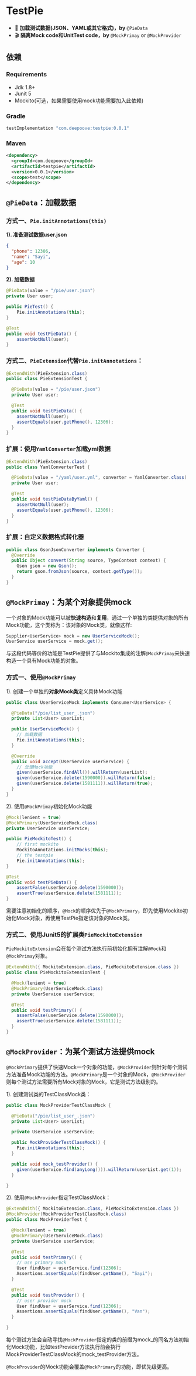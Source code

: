 # TestPie 
* :round_pushpin: **加载测试数据(JSON、YAML或其它格式)，by** `@PieData`
* :clapper: **隔离Mock code和UnitTest code，by** `@MockPrimay` or `@MockProvider`

## 依赖
### Requirements
* Jdk 1.8+
* Junit 5
* Mockito(可选，如果需要使用mock功能需要加入此依赖)

### Gradle
```groovy
testImplementation "com.deepoove:testpie:0.0.1"
```

### Maven
```xml
<dependency>
  <groupId>com.deepoove</groupId>
  <artifactId>testpie</artifactId>
  <version>0.0.1</version>
  <scope>test</scope>
</dependency>
```


## `@PieData`：加载数据
### 方式一、`Pie.initAnnotations(this)`
**1). 准备测试数据user.json**

```json
{
  "phone": 12306,
  "name": "Sayi",
  "age": 10
}
```
**2). 加载数据**

```java
@PieData(value = "/pie/user.json")
private User user;

public PieTest() {
    Pie.initAnnotations(this);
}

@Test
public void testPieData() {
    assertNotNull(user);
}
```

### 方式二、`PieExtension`代替`Pie.initAnnotations`：

```java
@ExtendWith(PieExtension.class)
public class PieExtensionTest {

  @PieData(value = "/pie/user.json")
  private User user;

  @Test
  public void testPieData() {
    assertNotNull(user);
    assertEquals(user.getPhone(), 12306);
  }
}
```

### 扩展：使用`YamlConverter`加载yml数据
```java
@ExtendWith(PieExtension.class)
public class YamlConverterTest {

  @PieData(value = "/yaml/user.yml", converter = YamlConverter.class)
  private User user;

  @Test
  public void testPieDataByYaml() {
    assertNotNull(user);
    assertEquals(user.getPhone(), 12306);
  }
}
```

### 扩展：自定义数据格式转化器
```java
public class GsonJsonConverter implements Converter {
  @Override
  public Object convert(String source, TypeContext context) {
    Gson gson = new Gson();
    return gson.fromJson(source, context.getType());
  }
}
```

## `@MockPrimay`：为某个对象提供mock
一个对象的Mock功能可以被**快速构造**和**复用**，通过一个单独的类提供对象的所有Mock功能，这个类称为：该对象的Mock类。就像这样:

```java
Supplier<UserService> mock = new UserServiceMock();
UserService userService = mock.get();
```
与这段代码等价的功能是TestPie提供了与Mockito集成的注解`@MockPrimay`来快速构造一个具有Mock功能的对象。

### 方式一、使用`@MockPrimay`
1). 创建一个单独的**对象Mock类**定义具体Mock功能

```java
public class UserServiceMock implements Consumer<UserService> {

  @PieData("/pie/list_user_.json")
  private List<User> userList;

  public UserServiceMock() {
    // 加载数据
    Pie.initAnnotations(this);
  }

  @Override
  public void accept(UserService userService) {
    // 处理Mock功能
    given(userService.findAll()).willReturn(userList);
    given(userService.delete(1590000)).willReturn(false);
    given(userService.delete(1581111)).willReturn(true);
  }
}
```

2). 使用`@MockPrimay`初始化Mock功能

```java
@Mock(lenient = true)
@MockPrimary(UserServiceMock.class)
private UserService userService;

public PieMockitoTest() {
    // first mockito
    MockitoAnnotations.initMocks(this);
    // the testpie
    Pie.initAnnotations(this);
}

@Test
public void testPieData() {
    assertFalse(userService.delete(1590000));
    assertTrue(userService.delete(1581111));
}
```
需要注意初始化的顺序，`@Mock`的顺序优先于`@MockPrimary`，即先使用Mockito初始化Mock对象，再使用TestPie指定该对象的Mock类。

### 方式二、使用Junit5的扩展类`PieMockitoExtension`
`PieMockitoExtension`会在每个测试方法执行前初始化拥有注解`@Mock`和`@MockPrimay`对象。

```java
@ExtendWith({ MockitoExtension.class, PieMockitoExtension.class })
public class PieMockitoExtensionTest {

  @Mock(lenient = true)
  @MockPrimary(UserServiceMock.class)
  private UserService userService;

  @Test
  public void testPrimary() {
    assertFalse(userService.delete(1590000));
    assertTrue(userService.delete(1581111));
  }
}
```

## `@MockProvider`：为某个测试方法提供mock
`@MockPrimary`提供了快速Mock一个对象的功能，`@MockProvider`则针对每个测试方法准备Mock功能的方法。`@MockPrimary`是一个对象的Mock，`@MockProvider`则每个测试方法需要所有Mock对象的Mock，它是测试方法级别的。

1). 创建测试类的TestClassMock类：

```java
public class MockProviderTestClassMock {

  @PieData("/pie/list_user_.json")
  private List<User> userList;

  private UserService userService;

  public MockProviderTestClassMock() {
    Pie.initAnnotations(this);
  }

  public void mock_testProvider() {
    given(userService.find(anyLong())).willReturn(userList.get(1));
  }

}
```

2). 使用`@MockProvider`指定TestClassMock：

```java
@ExtendWith({ MockitoExtension.class, PieMockitoExtension.class })
@MockProvider(MockProviderTestClassMock.class)
public class MockProviderTest {

  @Mock(lenient = true)
  @MockPrimary(UserServiceMock.class)
  private UserService userService;

  @Test
  public void testPrimary() {
    // use primary mock
    User findUser = userService.find(12306);
    Assertions.assertEquals(findUser.getName(), "Sayi");
  }

  @Test
  public void testProvider() {
    // user provider mock
    User findUser = userService.find(12306);
    Assertions.assertEquals(findUser.getName(), "Van");
  }

}

```
每个测试方法会自动寻找`@MockProvider`指定的类的前缀为mock_的同名方法初始化Mock功能，比如testProvider方法执行前会执行MockProviderTestClassMock的mock_testProvider方法。

`@MockProvider`的Mock功能会覆盖`@MockPrimary`的功能，即优先级更高。


